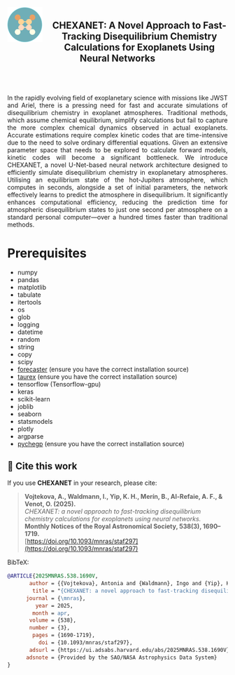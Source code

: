 
<img src="Figures/logo_chexanet.png" width="80" align="left" style="margin-right: 30px; vertical-align: middle; margin-right: 20px;"/>

  <h2> <p align="center"> CHEXANET: A Novel Approach to Fast-Tracking Disequilibrium Chemistry Calculations for Exoplanets Using Neural Networks </p>  </h2> 
<br />
<br />
<p align="justify"> In the rapidly evolving field of exoplanetary science with missions like JWST and Ariel, there is a pressing need for fast and accurate simulations of disequilibrium chemistry in exoplanet atmospheres. Traditional methods, which assume chemical equilibrium, simplify calculations but fail to capture the more complex chemical dynamics observed in actual exoplanets. Accurate estimations require complex kinetic codes that are time-intensive due to the need to solve ordinary differential equations. Given an extensive parameter space that needs to be explored to calculate forward models, kinetic codes will become a significant bottleneck. We introduce CHEXANET, a novel U-Net-based neural network architecture designed to efficiently simulate disequilibrium chemistry in exoplanetary atmospheres. Utilising an equilibrium state of the hot-Jupiters atmosphere, which computes in seconds, alongside a set of initial parameters, the network effectively learns to predict the atmosphere in disequilibrium. It significantly enhances computational efficiency, reducing the prediction time for atmospheric disequilibrium states to just one second per atmosphere on a standard personal computer—over a hundred times faster than traditional methods. </p> 


 # Prerequisites 
- numpy
- pandas
- matplotlib
- tabulate
- itertools
- os
- glob
- logging
- datetime
- random
- string
- copy
- scipy
- <a href='https://pypi.org/project/astro-forecaster/'>forecaster</a> (ensure you have the correct installation source)
- <a href ='https://taurex3-public.readthedocs.io/en/latest/'>taurex</a> (ensure you have the correct installation source) 
- tensorflow (Tensorflow-gpu)
- keras
- scikit-learn
- joblib
- seaborn
- statsmodels
- plotly
- argparse
- <a href ='https://arxiv.org/pdf/2209.11203'>pychegp</a> (ensure you have the correct installation source)


## 📖 Cite this work

If you use **CHEXANET** in your research, please cite:

> **Vojtekova, A., Waldmann, I., Yip, K. H., Merín, B., Al-Refaie, A. F., & Venot, O. (2025).**  
> *CHEXANET: a novel approach to fast-tracking disequilibrium chemistry calculations for exoplanets using neural networks.*  
> **Monthly Notices of the Royal Astronomical Society, 538(3), 1690–1719.**  
> [https://doi.org/10.1093/mnras/staf297](https://doi.org/10.1093/mnras/staf297)

BibTeX:
```bibtex
@ARTICLE{2025MNRAS.538.1690V,
       author = {{Vojtekova}, Antonia and {Waldmann}, Ingo and {Yip}, Kai Hou and {Mer{\'\i}n}, Bruno and {Al-Refaie}, Ahmed Faris and {Venot}, Olivia},
        title = "{CHEXANET: a novel approach to fast-tracking disequilibrium chemistry calculations for exoplanets using neural networks}",
      journal = {\mnras},
         year = 2025,
        month = apr,
       volume = {538},
       number = {3},
        pages = {1690-1719},
          doi = {10.1093/mnras/staf297},
       adsurl = {https://ui.adsabs.harvard.edu/abs/2025MNRAS.538.1690V},
      adsnote = {Provided by the SAO/NASA Astrophysics Data System}
}
